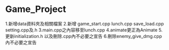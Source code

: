 # Game_Project
1.新增data資料夾及相關檔案
2.新增 game_start.cpp lunch.cpp save_load.cpp setting.cpp及.h
3.main.cpp之內容移至lunch.cpp
4.animate更正為Animate
5.更新initialization.h 以及刪除.cpp內不必要之宣告
6.刪除enemy_give_dmg.cpp內不必要之宣告
